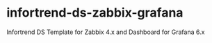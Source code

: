 # infortrend-ds-zabbix-grafana
Infortrend  DS Template for Zabbix 4.x and Dashboard for Grafana 6.x
